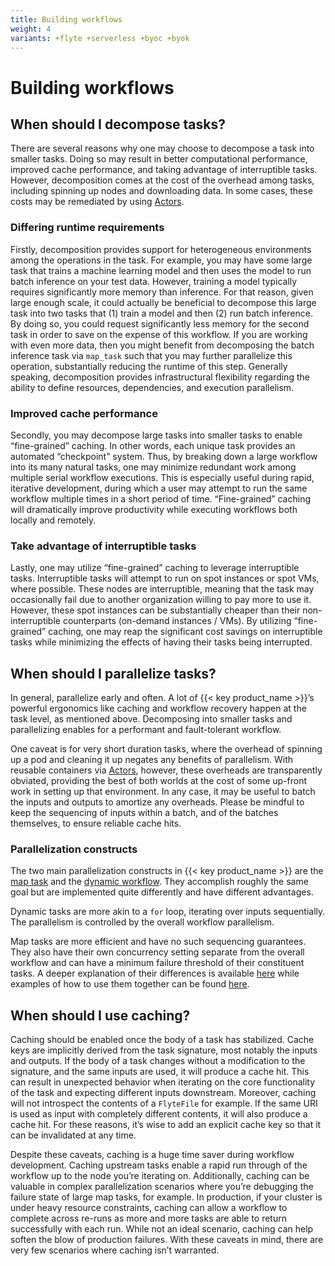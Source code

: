 ```yaml
---
title: Building workflows
weight: 4
variants: +flyte +serverless +byoc +byok
---
```


# Building workflows

## When should I decompose tasks?

There are several reasons why one may choose to decompose a task into smaller tasks.
Doing so may result in better computational performance, improved cache performance, and taking advantage of interruptible tasks.
However, decomposition comes at the cost of the overhead among tasks, including spinning up nodes and downloading data.
In some cases, these costs may be remediated by using [Actors](../core-concepts/actors/_index.md).


### Differing runtime requirements

Firstly, decomposition provides support for heterogeneous environments among the operations in the task.
For example, you may have some large task that trains a machine learning model and then uses the model to run batch inference on your test data.
However, training a model typically requires significantly more memory than inference.
For that reason, given large enough scale, it could actually be beneficial to decompose this large task into two tasks that (1) train a model and then (2) run batch inference.
By doing so, you could request significantly less memory for the second task in order to save on the expense of this workflow.
If you are working with even more data, then you might benefit from decomposing the batch inference task via `map_task` such that you may further parallelize this operation, substantially reducing the runtime of this step.
Generally speaking, decomposition provides infrastructural flexibility regarding the ability to define resources, dependencies, and execution parallelism.


### Improved cache performance

Secondly, you may decompose large tasks into smaller tasks to enable “fine-grained” caching.
In other words, each unique task provides an automated “checkpoint” system.
Thus, by breaking down a large workflow into its many natural tasks, one may minimize redundant work among multiple serial workflow executions.
This is especially useful during rapid, iterative development, during which a user may attempt to run the same workflow multiple times in a short period of time.
“Fine-grained” caching will dramatically improve productivity while executing workflows both locally and remotely.


### Take advantage of interruptible tasks

Lastly, one may utilize “fine-grained” caching to leverage interruptible tasks.
Interruptible tasks will attempt to run on spot instances or spot VMs, where possible.
These nodes are interruptible, meaning that the task may occasionally fail due to another organization willing to pay more to use it.
However, these spot instances can be substantially cheaper than their non-interruptible counterparts (on-demand instances / VMs).
By utilizing “fine-grained” caching, one may reap the significant cost savings on interruptible tasks while minimizing the effects of having their tasks being interrupted.


## When should I parallelize tasks?

In general, parallelize early and often.
A lot of {{< key product_name >}}’s powerful ergonomics like caching and workflow recovery happen at the task level, as mentioned above.
Decomposing into smaller tasks and parallelizing enables for a performant and fault-tolerant workflow.

One caveat is for very short duration tasks, where the overhead of spinning up a pod and cleaning it up negates any benefits of parallelism.
With reusable containers via [Actors](../core-concepts/actors/_index.md), however, these overheads are transparently obviated, providing the best of both worlds at the cost of some up-front work in setting up that environment.
In any case, it may be useful to batch the inputs and outputs to amortize any overheads.
Please be mindful to keep the sequencing of inputs within a batch, and of the batches themselves, to ensure reliable cache hits.


### Parallelization constructs

The two main parallelization constructs in {{< key product_name >}} are the [map task](../core-concepts/tasks/task-types.md#map-tasks) and the [dynamic workflow](../core-concepts/workflows/dynamic-workflows.md).
They accomplish roughly the same goal but are implemented quite differently and have different advantages.

Dynamic tasks are more akin to a `for` loop, iterating over inputs sequentially.
The parallelism is controlled by the overall workflow parallelism.

Map tasks are more efficient and have no such sequencing guarantees.
They also have their own concurrency setting separate from the overall workflow and can have a minimum failure threshold of their constituent tasks.
A deeper explanation of their differences is available [here]() while examples of how to use them together can be found [here]().


## When should I use caching?

Caching should be enabled once the body of a task has stabilized.
Cache keys are implicitly derived from the task signature, most notably the inputs and outputs.
If the body of a task changes without a modification to the signature, and the same inputs are used, it will produce a cache hit.
This can result in unexpected behavior when iterating on the core functionality of the task and expecting different inputs downstream.
Moreover, caching will not introspect the contents of a `FlyteFile` for example.
If the same URI is used as input with completely different contents, it will also produce a cache hit.
For these reasons, it’s wise to add an explicit cache key so that it can be invalidated at any time.

Despite these caveats, caching is a huge time saver during workflow development.
Caching upstream tasks enable a rapid run through of the workflow up to the node you’re iterating on.
Additionally, caching can be valuable in complex parallelization scenarios where you’re debugging the failure state of large map tasks, for example.
In production, if your cluster is under heavy resource constraints, caching can allow a workflow to complete across re-runs as more and more tasks are able to return successfully with each run.
While not an ideal scenario, caching can help soften the blow of production failures.
With these caveats in mind, there are very few scenarios where caching isn’t warranted.

